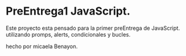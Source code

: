# PreEntrega1 JavaScript.
Este proyecto esta pensado para la primer preEntrega de JavaScript. utilizando promps, 
alerts, condicionales y bucles.

hecho por micaela Benayon.
